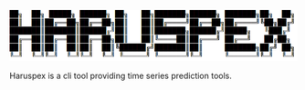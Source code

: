 ![](logo.png)                                
                                                                 
Haruspex is a cli tool providing time series prediction tools.
